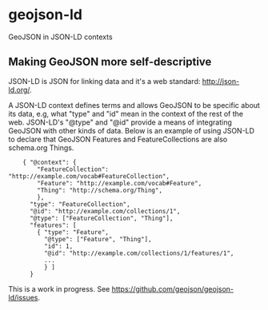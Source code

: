 geojson-ld
==========

GeoJSON in JSON-LD contexts

## Making GeoJSON more self-descriptive

JSON-LD is JSON for linking data and it's a web standard: http://json-ld.org/.

A JSON-LD context defines terms and allows GeoJSON to be specific about its data,
e.g, what "type" and "id" mean in the context of the rest of the web. JSON-LD's
"@type" and "@id" provide a means of integrating GeoJSON with other kinds of data.
Below is an example of using JSON-LD to declare that GeoJSON Features and 
FeatureCollections are also schema.org Things.

```
    { "@context": {
        "FeatureCollection": "http://example.com/vocab#FeatureCollection",
        "Feature": "http://example.com/vocab#Feature",
        "Thing": "http://schema.org/Thing",
        },
      "type": "FeatureCollection",
      "@id": "http://example.com/collections/1",
      "@type": ["FeatureCollection", "Thing"],
      "features": [ 
        { "type": "Feature",
          "@type": ["Feature", "Thing"],
          "id": 1,
          "@id": "http://example.com/collections/1/features/1",
          ...
          } ]
      }
```

This is a work in progress. See https://github.com/geojson/geojson-ld/issues.

